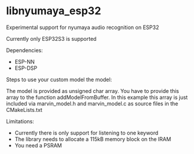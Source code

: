 # libnyumaya_esp32
Experimental support for nyumaya audio recognition on ESP32

Currently only ESP32S3 is supported

Dependencies:
* ESP-NN
* ESP-DSP


Steps to use your custom model the model:

The model is provided as unsigned char array. You have to
provide this array to the function addModelFromBuffer. In this
example this array is just included via marvin_model.h and
marvin_model.c as source files in the CMakeLists.txt


Limitations:

* Currently there is only support for listening to one keyword
* The library needs to allocate a 115kB memory block on the IRAM
* You need a PSRAM
